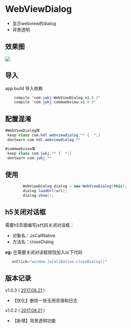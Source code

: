 # WebViewDialog

- 显示webview的dialog
- 背景透明

## 效果图

![](https://github.com/huangdali/WebViewDialog/blob/master/screenshot.png)


## 导入
app.build 导入依赖
```java
    compile 'com.jwkj:WebViewDialog:v1.0.3'
    compile 'com.jwkj:commwebview:v1.0.8'
```

## 配置混淆
```java
#WebViewDialog库
-keep class com.hdl.webviewdialog.** {  *;}
-dontwarn com.hdl.webviewdialog.**

#commwebview库
-keep class com.jwkj.** {  *;}
-dontwarn com.jwkj.**
```

## 使用

```java
        WebViewDialog dialog = new WebViewDialog(this);
        dialog.loadUrl(url);
        dialog.show();
```

## h5关闭对话框

需要h5页面编写js代码关闭对话框：
- 对象名：JsCallNative
- 方法名：closeDialog

**eg:**
在需要关闭对话框按钮加入以下代码
```java
   onClick="window.JsCallNative.closeDialog()"
```



## 版本记录

v1.0.3 ( [2017.08.21]() )
- 【优化】删除一些无用资源和日志

v1.0.2 ( [2017.08.21]() )
- 【新增】背景透明功能
